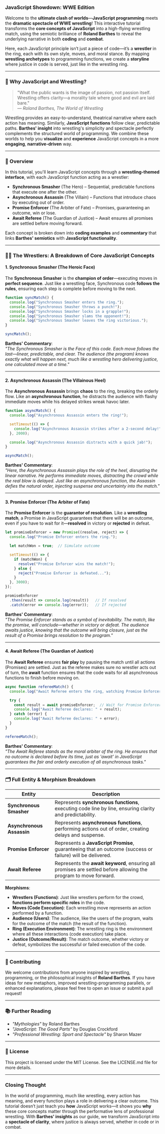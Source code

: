### **JavaScript Showdown: WWE Edition**

Welcome to the **ultimate clash of worlds**—**JavaScript programming** meets the **dramatic spectacle of WWE wrestling**! This interactive tutorial transforms the **core concepts of JavaScript** into a high-flying wrestling match, using the semiotic brilliance of **Roland Barthes** to reveal the underlying narrative in both **coding** and **combat**.

Here, each JavaScript principle isn’t just a piece of code—it’s a **wrestler** in the ring, each with its own style, moves, and moral stance. By mapping **wrestling archetypes** to programming functions, we create a **storyline** where justice in code is served, just like in the wrestling ring.

---

### **🌟 Why JavaScript and Wrestling?**

> "What the public wants is the image of passion, not passion itself. Wrestling offers clarity—a morality tale where good and evil are laid bare."  
> — *Roland Barthes, The World of Wrestling*

Wrestling provides an easy-to-understand, theatrical narrative where each action has meaning. Similarly, **JavaScript functions** follow clear, predictable paths. **Barthes' insight** into wrestling's simplicity and spectacle perfectly complements the structured world of programming. We combine these worlds to help you **visualize** and **experience** JavaScript concepts in a more **engaging**, **narrative-driven** way.

---

### **📖 Overview**

In this tutorial, you'll learn JavaScript concepts through a **wrestling-themed interface**, with each JavaScript function acting as a wrestler:

- **Synchronous Smasher** (The Hero) – Sequential, predictable functions that execute one after the other.
- **Asynchronous Assassin** (The Villain) – Functions that introduce chaos by executing out of order.
- **Promise Enforcer** (The Arbiter of Fate) – Promises, guaranteeing an outcome, win or lose.
- **Await Referee** (The Guardian of Justice) – Await ensures all promises are settled before moving forward.

Each concept is broken down into **coding examples** and **commentary** that links **Barthes' semiotics** with **JavaScript functionality**.

---

### **🤼‍♂️ The Wrestlers: A Breakdown of Core JavaScript Concepts**

#### **1. Synchronous Smasher (The Heroic Face)**

The **Synchronous Smasher** is the **champion of order**—executing moves in **perfect sequence**. Just like a wrestling face, Synchronous code **follows the rules**, ensuring each step is complete before moving to the next.

```javascript
function syncMatch() {
  console.log("Synchronous Smasher enters the ring.");
  console.log("Synchronous Smasher throws a punch!");
  console.log("Synchronous Smasher locks in a grapple!");
  console.log("Synchronous Smasher slams the opponent!");
  console.log("Synchronous Smasher leaves the ring victorious.");
}

syncMatch();
```

**Barthes' Commentary**:  
*"The Synchronous Smasher is the Face of this code. Each move follows the last—linear, predictable, and clear. The audience (the program) knows exactly what will happen next, much like a wrestling hero delivering justice, one calculated move at a time."*

---

#### **2. Asynchronous Assassin (The Villainous Heel)**

The **Asynchronous Assassin** brings **chaos** to the ring, breaking the orderly flow. Like an **asynchronous function**, he distracts the audience with flashy immediate moves while his delayed strikes wreak havoc later.

```javascript
function asyncMatch() {
  console.log("Asynchronous Assassin enters the ring!");

  setTimeout(() => {
    console.log("Asynchronous Assassin strikes after a 2-second delay!");
  }, 2000);

  console.log("Asynchronous Assassin distracts with a quick jab!");
}

asyncMatch();
```

**Barthes' Commentary**:  
*"Here, the Asynchronous Assassin plays the role of the heel, disrupting the linear narrative. He performs immediate moves, distracting the crowd while the real blow is delayed. Just like an asynchronous function, the Assassin defies the natural order, injecting suspense and uncertainty into the match."*

---

#### **3. Promise Enforcer (The Arbiter of Fate)**

The **Promise Enforcer** is the **guarantor of resolution**. Like a **wrestling match**, a Promise in JavaScript guarantees that there will be an outcome, even if you have to wait for it—**resolved** in victory or **rejected** in defeat.

```javascript
let promiseEnforcer = new Promise((resolve, reject) => {
  console.log("Promise Enforcer enters the ring.");

  let matchWon = true;  // Simulate outcome

  setTimeout(() => {
    if (matchWon) {
      resolve("Promise Enforcer wins the match!");
    } else {
      reject("Promise Enforcer is defeated...");
    }
  }, 3000);
});

promiseEnforcer
  .then(result => console.log(result))   // If resolved
  .catch(error => console.log(error));   // If rejected
```

**Barthes' Commentary**:  
*"The Promise Enforcer stands as a symbol of inevitability. The match, like the promise, will conclude—whether in victory or defeat. The audience awaits justice, knowing that the outcome will bring closure, just as the result of a Promise brings resolution to the program."*

---

#### **4. Await Referee (The Guardian of Justice)**

The **Await Referee** ensures **fair play** by pausing the match until all actions (Promises) are settled. Just as the referee makes sure no wrestler acts out of turn, the **await** function ensures that the code waits for all asynchronous functions to finish before moving on.

```javascript
async function refereeMatch() {
  console.log("Await Referee enters the ring, watching Promise Enforcer...");

  try {
    const result = await promiseEnforcer;  // Wait for Promise Enforcer to finish
    console.log("Await Referee declares: " + result);
  } catch (error) {
    console.log("Await Referee declares: " + error);
  }
}

refereeMatch();
```

**Barthes' Commentary**:  
*"The Await Referee stands as the moral arbiter of the ring. He ensures that no outcome is declared before its time, just as 'await' in JavaScript guarantees the fair and orderly execution of all asynchronous tasks."*

---

### **🗂️ Full Entity & Morphism Breakdown**

| **Entity** | **Description** |
|------------|-----------------|
| **Synchronous Smasher** | Represents **synchronous functions**, executing code line by line, ensuring clarity and predictability. |
| **Asynchronous Assassin** | Represents **asynchronous functions**, performing actions out of order, creating delays and suspense. |
| **Promise Enforcer** | Represents a **JavaScript Promise**, guaranteeing that an outcome (success or failure) will be delivered. |
| **Await Referee** | Represents the **await keyword**, ensuring all promises are settled before allowing the program to move forward. |

**Morphisms**:
- **Wrestlers (Functions)**: Just like wrestlers perform for the crowd, **functions perform specific roles** in the code.
- **Moves (Code Execution)**: Each wrestling move represents an action performed by a function.
- **Audience (Users)**: The audience, like the users of the program, waits for the outcome of the match (the result of the function).
- **Ring (Execution Environment)**: The wrestling ring is the environment where all these interactions (code execution) take place.
- **Justice (Outcome/Result)**: The match outcome, whether victory or defeat, symbolizes the successful or failed execution of the code.

---

### **🤝 Contributing**

We welcome contributions from anyone inspired by wrestling, programming, or the philosophical insights of **Roland Barthes**. If you have ideas for new metaphors, improved wrestling-programming parallels, or enhanced explanations, please feel free to open an issue or submit a pull request!

---

### **📚 Further Reading**

- *"Mythologies"* by Roland Barthes
- *"JavaScript: The Good Parts"* by Douglas Crockford
- *"Professional Wrestling: Sport and Spectacle"* by Sharon Mazer

---

### **📄 License**

This project is licensed under the MIT License. See the LICENSE.md file for more details.

---

### **Closing Thought**

In the world of programming, much like wrestling, every action has meaning, and every function plays a role in delivering a clear outcome. This tutorial doesn’t just teach you **how** JavaScript works—it shows you **why** these core concepts matter through the performative lens of professional wrestling. With **Barthes' insights** as our guide, we transform JavaScript into a **spectacle of clarity**, where justice is always served, whether in code or in combat.

